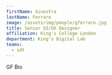 ```yaml
---
firstName: Ginestra
lastName: Ferraro
image: /assets/img/people/gferraro.jpg
title: Senior UI/UX Designer
affiliation: King's College London
department: King's Digital Lab
teams:
  - sdt
---
```


GF Bio
